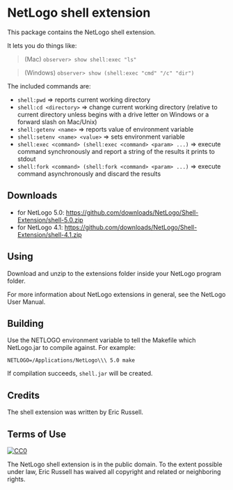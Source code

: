 # NetLogo shell extension

This package contains the NetLogo shell extension.

It lets you do things like:

> (Mac) `observer> show shell:exec "ls"`

> (Windows) `observer> show (shell:exec "cmd" "/c" "dir")`

The included commands are:

 * `shell:pwd` => reports current working directory
 * `shell:cd <directory>` => change current working directory (relative to current directory unless <directory> begins with a drive letter on Windows or a forward slash on Mac/Unix)
 * `shell:getenv <name>` => reports value of environment variable
 * `shell:setenv <name> <value>` => sets environment variable
 * `shell:exec <command> (shell:exec <command> <param> ...)` => execute command synchronously and report a string of the results it prints to stdout
 * `shell:fork <command> (shell:fork <command> <param> ...)` => execute command asynchronously and discard the results

## Downloads

 * for NetLogo 5.0: https://github.com/downloads/NetLogo/Shell-Extension/shell-5.0.zip
 * for NetLogo 4.1: https://github.com/downloads/NetLogo/Shell-Extension/shell-4.1.zip

## Using

Download and unzip to the extensions folder inside your NetLogo program folder.

For more information about NetLogo extensions in general, see the NetLogo User Manual.

## Building

Use the NETLOGO environment variable to tell the Makefile which NetLogo.jar to compile against.  For example:

    NETLOGO=/Applications/NetLogo\\\ 5.0 make

If compilation succeeds, `shell.jar` will be created.

## Credits

The shell extension was written by Eric Russell.

## Terms of Use

[![CC0](http://i.creativecommons.org/p/zero/1.0/88x31.png)](http://creativecommons.org/publicdomain/zero/1.0/)

The NetLogo shell extension is in the public domain.  To the extent possible under law, Eric Russell has waived all copyright and related or neighboring rights.
